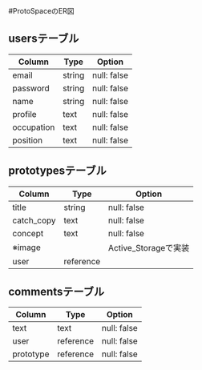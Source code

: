 #ProtoSpaceのER図

## usersテーブル
| Column     | Type     | Option      |
| ---------- | -------- | ----------- |
| email      | string   | null: false |
| password   | string   | null: false |
| name       | string   | null: false |
| profile    | text     | null: false |
| occupation | text     | null: false |
| position   | text     | null: false |

## prototypesテーブル
| Column     | Type      | Option            |
| ---------- | --------- | ----------------  |
| title      | string    | null: false       |
| catch_copy | text      | null: false       | 
| concept    | text      | null: false       |
| ※image     |           | Active_Storageで実装 |
| user       | reference |                   |

## commentsテーブル
| Column    | Type       | Option           |
| --------- | ---------- | ---------------- |
| text      | text       | null: false      |
| user      | reference  | null: false      |
| prototype | reference  | null: false      |

